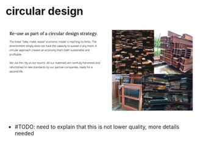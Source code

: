 # circular design

![](img/circular.png)

- #TODO: need to explain that this is not lower quality, more details needed
